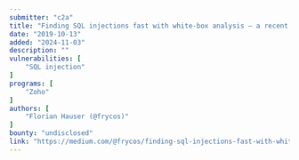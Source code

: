 ```yaml
---
submitter: "c2a"
title: "Finding SQL injections fast with white-box analysis — a recent bug example"
date: "2019-10-13"
added: "2024-11-03"
description: ""
vulnerabilities: [
    "SQL injection"
]
programs: [
    "Zoho"
]
authors: [
    "Florian Hauser (@frycos)"
]
bounty: "undisclosed"
link: "https://medium.com/@frycos/finding-sql-injections-fast-with-white-box-analysis-a-recent-bug-example-ca449bce6c76"
---
```




